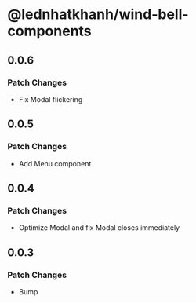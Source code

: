 # @lednhatkhanh/wind-bell-components

## 0.0.6

### Patch Changes

- Fix Modal flickering

## 0.0.5

### Patch Changes

- Add Menu component

## 0.0.4

### Patch Changes

- Optimize Modal and fix Modal closes immediately

## 0.0.3

### Patch Changes

- Bump
